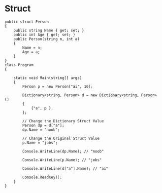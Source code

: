 # Struct

    public struct Person
    {
        public string Name { get; set; }
        public int Age { get; set; }
        public Person(string n, int a)
        {
            Name = n;
            Age = a;
        }
    }
    class Program
    {

        static void Main(string[] args)
        {
            Person p = new Person("ai", 10);

            Dictionary<string, Person> d = new Dictionary<string, Person>()
            {
                {"a", p },
            };

            // Change the Dictionary Struct Value
            Person dp = d["a"];
            dp.Name = "noob";

            // Change the Original Struct Value
            p.Name = "jobs";

            Console.WriteLine(dp.Name); // "noob"

            Console.WriteLine(p.Name); // "jobs"

            Console.WriteLine(d["a"].Name); // "ai"

            Console.ReadKey();
        }
    }